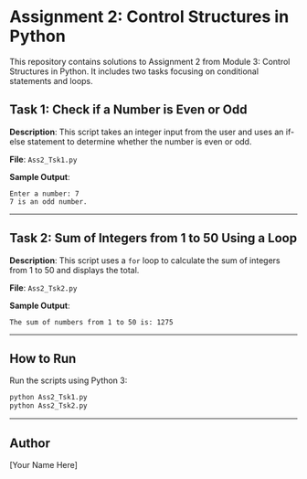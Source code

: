 # Assignment 2: Control Structures in Python

This repository contains solutions to Assignment 2 from Module 3: Control Structures in Python. It includes two tasks focusing on conditional statements and loops.

## Task 1: Check if a Number is Even or Odd

**Description**:
This script takes an integer input from the user and uses an if-else statement to determine whether the number is even or odd.

**File**: `Ass2_Tsk1.py`

**Sample Output**:
```
Enter a number: 7
7 is an odd number.
```

---

## Task 2: Sum of Integers from 1 to 50 Using a Loop

**Description**:
This script uses a `for` loop to calculate the sum of integers from 1 to 50 and displays the total.

**File**: `Ass2_Tsk2.py`

**Sample Output**:
```
The sum of numbers from 1 to 50 is: 1275
```

---

## How to Run

Run the scripts using Python 3:

```bash
python Ass2_Tsk1.py
python Ass2_Tsk2.py
```

---

## Author

[Your Name Here]
